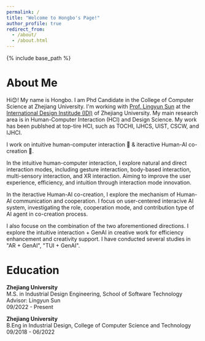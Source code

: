 ```yaml
---
permalink: /
title: "Welcome to Hongbo's Page!"
author_profile: true
redirect_from:
  - /about/
  - /about.html
---
```


{% include base_path %}

# About Me

Hi😊! My name is Hongbo. I am Phd Candidate in the College of Computer Science at Zhejiang University. I'm working with [Prof. Lingyun Sun](https://scholar.google.com/citations?user=zzW8d-wAAAAJ&hl=en&oi=ao) at the [International Design Institude (IDI)](http://www.idi.zju.edu.cn) of Zhejiang University. My main research area is in Human-Computer Interaction (HCI) and Design Science. My work has been publshed at top-tire HCI, such as TOCHI, IJHCS, UIST, CSCW, and IJHCI.

I work on intuitive human-computer interaction 👐 & iteractive Human-AI co-creation 🤖.

In the intuitive human-computer interaction, I explore natural and direct interaction modes, including gesture interaction, body-based interaction, multi-sensory interaction, and XR interaction. Aiming to improve the user experience, efficiency, and intuition through interaction mode innovation.

In the iteractive Human-AI co-creation, I explore the mechanism of Human-AI communication and cooperation. I focus on user-centered interacive AI system, investigating the role, cooperation mode, and contribution type of AI agent in co-creation process.

I also focuse on the combination of the two aforementioned directions. I explore the intuitive interaction + GenAI in creative work for efficiency enhancement and creativity support. I have conducted several studies in "AR + GenAI", "TUI + GenAI".



<div class="separate-section common-paragraph"></div>

# Education<a id="Education"></a>

**Zhejiang University**<br>
M.S. in Industrial Design Engineering, School of Software Technology<br>
Advisor: Lingyun Sun<br>
09/2022 - Present

**Zhejiang University**<br>
B.Eng in Industrial Design, College of Computer Science and Technology<br>
09/2018 - 06/2022
